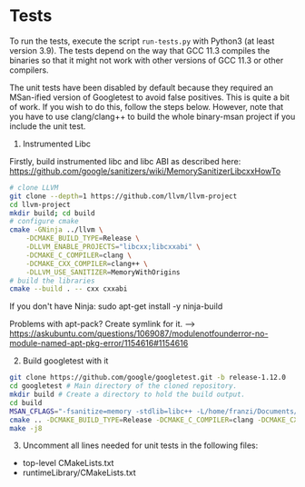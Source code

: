 # Tests

To run the tests, execute the script `run-tests.py` with Python3 (at least version 3.9). The tests depend on the way that GCC 11.3 compiles the binaries
so that it might not work with other versions of GCC 11.3 or other compilers.

The unit tests have been disabled by default because they required an MSan-ified version of Googletest to avoid false
positives. This is quite a bit of work. If you wish to do this, follow the steps below. However, note that you have to
use clang/clang++ to build the whole binary-msan project if you include the unit test.

1. Instrumented Libc

Firstly, build instrumented libc and libc ABI as described here:
https://github.com/google/sanitizers/wiki/MemorySanitizerLibcxxHowTo

```bash
# clone LLVM
git clone --depth=1 https://github.com/llvm/llvm-project
cd llvm-project
mkdir build; cd build
# configure cmake
cmake -GNinja ../llvm \
	-DCMAKE_BUILD_TYPE=Release \
	-DLLVM_ENABLE_PROJECTS="libcxx;libcxxabi" \
	-DCMAKE_C_COMPILER=clang \
	-DCMAKE_CXX_COMPILER=clang++ \
	-DLLVM_USE_SANITIZER=MemoryWithOrigins
# build the libraries
cmake --build . -- cxx cxxabi
```

If you don't have Ninja:
sudo apt-get install -y ninja-build

Problems with apt-pack? Create symlink for it. --> https://askubuntu.com/questions/1069087/modulenotfounderror-no-module-named-apt-pkg-error/1154616#1154616

2. Build googletest with it

```bash
git clone https://github.com/google/googletest.git -b release-1.12.0
cd googletest # Main directory of the cloned repository.
mkdir build # Create a directory to hold the build output.
cd build
MSAN_CFLAGS="-fsanitize=memory -stdlib=libc++ -L/home/franzi/Documents/llvm-project-llvmorg-13.0.1/llvmInstrumentedBuild/lib -lc++abi -I/home/franzi/Documents/llvm-project-llvmorg-13.0.1/llvmInstrumentedBuild/include -I/home/franzi/Documents/llvm-project-llvmorg-13.0.1/llvmInstrumentedBuild/include/c++/v1"
cmake .. -DCMAKE_BUILD_TYPE=Release -DCMAKE_C_COMPILER=clang -DCMAKE_CXX_COMPILER=clang++ -DCMAKE_C_FLAGS="$MSAN_CFLAGS" -DCMAKE_CXX_FLAGS="$MSAN_CFLAGS"
make -j8
```

3. Uncomment all lines needed for unit tests in the following files:
- top-level CMakeLists.txt
- runtimeLibrary/CMakeLists.txt